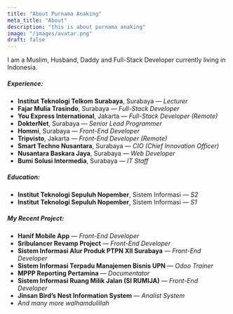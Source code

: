 ```yaml
---
title: "About Purnama Anaking"
meta_title: "About"
description: "this is about purnama anaking"
image: "/images/avatar.png"
draft: false
---
```


I am a Muslim, Husband, Daddy and Full-Stack Developer currently living in Indonesia.

##### Experience:

- **Institut Teknologi Telkom Surabaya**, Surabaya — _Lecturer_
- **Fajar Mulia Trasindo**, Surabaya — _Full-Stack Developer_
- **You Express International**, Jakarta — _Full-Stack Developer (Remote)_
- **DokterNet**, Surabaya — _Senior Lead Programmer_
- **Hommi**, Surabaya — _Front-End Developer_
- **Tripvisto**, Jakarta — _Front-End Developer (Remote)_
- **Smart Techno Nusantara**, Surabaya — _CIO (Chief Innovation Officer)_
- **Nusantara Baskara Jaya**, Surabaya — _Web Developer_
- **Bumi Solusi Intermedia**, Surabaya — _IT Staff_

##### Education:

- **Institut Teknologi Sepuluh Nopember**, Sistem Informasi — _S2_
- **Institut Teknologi Sepuluh Nopember**, Sistem Informasi — _S1_

##### My Recent Project:

- **Hanif Mobile App** — _Front-End Developer_
- **Sribulancer Revamp Project** — _Front-End Developer_
- **Sistem Informasi Alur Produk PTPN XII Surabaya** — _Front-End Developer_
- **Sistem Informasi Terpadu Manajemen Bisnis UPN** — _Odoo Trainer_
- **MPPP Reporting Pertamina** — _Documentator_
- **Sistem Informasi Ruang Milik Jalan (SI RUMIJA)** — _Front-End Developer_
- **Jinsan Bird’s Nest Information System** — _Analist System_
- _And many more walhamdulillah_
